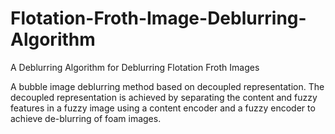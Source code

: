 # Flotation-Froth-Image-Deblurring-Algorithm
A Deblurring Algorithm for Deblurring Flotation Froth Images

A bubble image deblurring method based on decoupled representation. The decoupled representation is achieved by separating the content and fuzzy features in a fuzzy image using a content encoder and a fuzzy encoder to achieve de-blurring of foam images.
